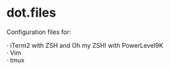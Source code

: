 # dot.files

Configuration files for:

· iTerm2 with ZSH and Oh my ZSH! with PowerLevel9K<br/>
· Vim<br/>
· tmux<br/>
